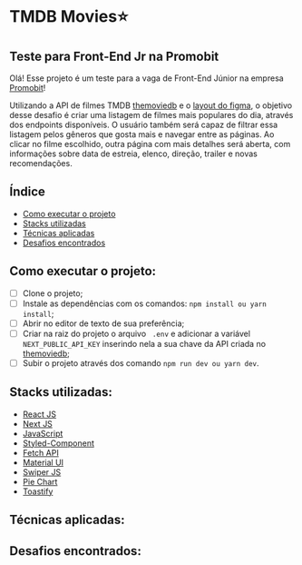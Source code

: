 # TMDB Movies⭐
## Teste para Front-End Jr na Promobit

Olá! Esse projeto é um teste para a vaga de Front-End Júnior na empresa [Promobit](https://www.promobit.com.br/)! 

Utilizando a API de filmes TMDB [themoviedb](https://developers.themoviedb.org/3/getting-started/introduction) e o [layout do figma](https://www.figma.com/file/rM7WPqhLY9ObnGzSCeWLxB/Teste-Front-End?node-id=0%3A1), o objetivo desse desafio é criar uma listagem de filmes mais populares do dia, através dos endpoints disponíveis. O usuário também será capaz de filtrar essa listagem pelos gêneros que gosta mais e navegar entre as páginas. Ao clicar no filme escolhido,  outra página com mais detalhes será aberta, com informações sobre data de estreia, elenco, direção, trailer e novas recomendações. 

## Índice

- [Como executar o projeto](#como-executar-o-projeto)
- [Stacks utilizadas](#stacks-utilizadas)
- [Técnicas aplicadas](#stacks-utilizadas)
- [Desafios encontrados](#desafios-encontrados)


## Como executar o projeto: 

- [ ] Clone o projeto;
- [ ] Instale as dependências com os comandos: ``` npm install ou yarn install ```;
- [ ] Abrir no editor de texto de sua preferência;
- [ ] Criar na raiz do projeto o arquivo ``` .env``` e adicionar a variável 
``` NEXT_PUBLIC_API_KEY ``` inserindo nela a sua chave da API criada no [themoviedb](https://www.themoviedb.org/login);
- [ ] Subir o projeto através dos comando ``` npm run dev ou yarn dev ```.

## Stacks utilizadas:

   - [React JS](https://reactjs.org/docs/getting-started.html)
   - [Next JS](https://nextjs.org/docs)
   - [JavaScript](https://developer.mozilla.org/pt-BR/docs/Web/JavaScript/Guide)
   - [Styled-Component](https://styled-components.com/)
   - [Fetch API](https://developer.mozilla.org/pt-BR/docs/Web/API/Fetch_API/Using_Fetch)
   - [Material UI](https://mui.com/pt/)
   - [Swiper JS](https://swiperjs.com/)
   - [Pie Chart](https://www.npmjs.com/package/react-minimal-pie-chart)
   - [Toastify](https://www.npmjs.com/package/react-toastify)           

## Técnicas aplicadas:

## Desafios encontrados:
